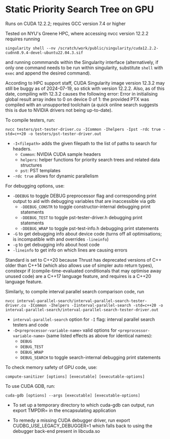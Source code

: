 # Static Priority Search Tree on GPU

Runs on CUDA 12.2.2; requires GCC version 7.4 or higher

Tested on NYU's Greene HPC, where accessing nvcc version 12.2.2 requires running

	singularity shell --nv /scratch/work/public/singularity/cuda12.2.2-cudnn8.9.4-devel-ubuntu22.04.3.sif

and running commmands within the Singularity interface (alternatively, if only one command needs to be run within singularity, substitute `shell` with `exec` and append the desired command).

According to HPC support staff, CUDA Singularity image version 12.3.2 may still be buggy as of 2024-07-19, so stick with version 12.2.2. Also, as of this date, compiling with 12.3.2 causes the following error:
	Error in initialising global result array index to 0 on device 0 of 1: the provided PTX was compiled with an unsupported toolchain
(a quick online search suggests this is due to NVIDIA drivers not being up-to-date).


To compile testers, run:

	nvcc testers/pst-tester-driver.cu -ICommon -Ihelpers -Ipst -rdc true -std=c++20 -o testers/pst-tester-driver.out

- `-I<filepath>` adds the given filepath to the list of paths to search for headers.
	- `Common`: NVIDIA CUDA sample headers
	- `helpers`: helper functions for priority search trees and related data structures
	- `pst`: PST templates
- `-rdc true` allows for dynamic parallelism

For debugging options, use:
- `-DDEBUG` to toggle DEBUG preprocessor flag and corresponding print output to aid with debugging variables that are inaccessible via gdb
	- `-DDEBUG_CONSTR` to toggle constructor-internal debugging print statements
	- `-DDEBUG_TEST` to toggle pst-tester-driver.h debugging print statements
	- `-DDEBUG_WRAP` to toggle pst-test-info.h debugging print statements
- `-G` to get debugging info about device code (turns off all optimisations; is incompatible with and overrides `-lineinfo`)
- `-g` to get debugging info about host code
- `-lineinfo` to get info on which lines are causing errors

Standard is set to C++20 because Thrust has deprecated versions of C++ older than C++14 (which also allows use of simpler auto return types), constexpr if (compile-time-evaluated conditionals that may optimise away unused code) are a C++17 language feature, and requires is a C++20 language feature.

Similarly, to compile interval parallel search comparison code, run

	nvcc interval-parallel-search/interval-parallel-search-tester-driver.cu -ICommon -Ihelpers -Iinterval-parallel-search -std=c++20 -o interval-parallel-search/interval-parallel-search-tester-driver.out
- `interval-parallel-search` option for `-I` flag: interval parallel search testers and code
- `-D<preprocessor-variable-name>` valid options for `<preprocessor-variable-name>` (same listed effects as above for identical names):
	- `DEBUG`
	- `DEBUG_TEST`
	- `DEBUG_WRAP`
	- `DEBUG_SEARCH` to toggle search-internal debugging print statements


To check memory safety of GPU code, use:

	compute-sanitizer [options] [executable] [executable-options]


To use CUDA GDB, run:

	cuda-gdb [options] --args [executable] [executable-options]

- To set up a temporary directory to which cuda-gdb can output, run
	export TMPDIR=<read-write-able-directory>
in the encapsulating application

- To remedy a missing CUDA debugger driver, run
	export CUDBG_USE_LEGACY_DEBUGGER=1
which falls back to using the debugger back-end present in libcuda.so
